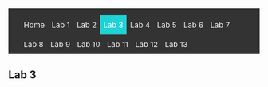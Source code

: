 <!-- # ECE 5960 -->
<style>
.topnav {
  background-color: #333;
  overflow: hidden;
}

/* Style the links inside the navigation bar */
.topnav a {
  float: left;
  color: #f2f2f2;
  text-align: center;
  padding: 10px 7px;
  text-decoration: none;
  font-size: 15px;
}

/* Change the color of links on hover */
.topnav a:hover {
  background-color: #ddd;
  color: black;
}

/* Add a color to the active/current link */
.topnav a.active {
  background-color: #1FD2D5;
  color: white;
}
</style>

<div class="topnav">
  <ul>
  <a href="/">Home</a>
  <a href="/lab1"> Lab 1 </a>
  <a href="/lab2">Lab 2</a>
  <a class="active" href="/lab3"> Lab 3</a>
  <a href="/lab4">Lab 4</a>
  <a href="/lab5">Lab 5</a>
  <a href="/lab6">Lab 6</a>
  <a href="/lab7">Lab 7</a>
  <a href="/lab8">Lab 8</a>
  <a href="/lab9">Lab 9</a>
  <a href="/lab10">Lab 10</a>
  <a href="/lab11">Lab 11</a>
  <a href="/lab12">Lab 12</a>
  <a href="/lab13">Lab 13</a>
  </ul>
</div>

## Lab 3
